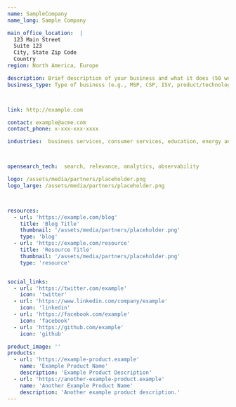 ```yaml
---
name: SampleCompany
name_long: Sample Company

main_office_location:  |
  123 Main Street
  Suite 123
  City, State Zip Code
  Country
region: North America, Europe 

description: Brief description of your business and what it does (50 words or less).
business_type: Type of business (e.g., MSP, CSP, ISV, product/technology, services organization, other). If other, please define.



link: http://example.com

contact: example@acme.com
contact_phone: x-xxx-xxx-xxxx

industries:  business services, consumer services, education, energy and utilities, financial services, healthcare, media and entertainment, public sector, non-profit, retail, software and technology



opensearch_tech:  search, relevance, analytics, observability

logo: /assets/media/partners/placeholder.png
logo_large: /assets/media/partners/placeholder.png



resources:
  - url: 'https://example.com/blog'
    title: 'Blog Title'
    thumbnail: '/assets/media/partners/placeholder.png'
    type: 'blog'
  - url: 'https://example.com/resource'
    title: 'Resource Title'
    thumbnail: '/assets/media/partners/placeholder.png'
    type: 'resource'


social_links:
  - url: 'https://twitter.com/example'
    icon: 'twitter'
  - url: 'https://www.linkedin.com/company/example'
    icon: 'linkedin'
  - url: 'https://facebook.com/example'
    icon: 'facebook'
  - url: 'https://github.com/example'
    icon: 'github'

product_image: ''
products:
  - url: 'https://example-product.example'
    name: 'Example Product Name'
    description: 'Example Product Description'
  - url: 'https://another-example-product.example'
    name: 'Another Example Product Name'
    description: 'Another example product description.'
---
```

